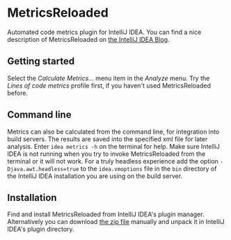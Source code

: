 MetricsReloaded
===============

Automated code metrics plugin for IntelliJ IDEA. You can find a nice
description of MetricsReloaded on [the IntelliJ IDEA Blog][1].

Getting started
---------------

Select the *Calculate Metrics...* menu item in the *Analyze* menu. Try the
*Lines of code metrics* profile first, if you haven't used MetricsReloaded
before.

Command line
------------

Metrics can also be calculated from the command line, for integration into
build servers. The results are saved into the specified xml file for later
analysis. Enter `idea metrics -h` on the terminal for help. Make sure
IntelliJ IDEA is not running when you try to invoke MetricsReloaded from the
terminal or it will not work. For a truly headless experience add the option
`-Djava.awt.headless=true` to the `idea.vmoptions` file in the `bin`
directory of the IntelliJ IDEA installation you are using on the build server.

Installation
------------

Find and install MetricsReloaded from IntelliJ IDEA's plugin manager.
Alternatively you can download [the zip file][2] manually and unpack it in
IntelliJ IDEA's plugin directory.



[1]: http://blog.jetbrains.com/idea/2014/09/touring-plugins-issue-1/
[2]: http://plugins.jetbrains.com/plugin/93
